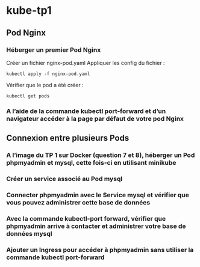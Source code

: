 # kube-tp1

## Pod Nginx

### Héberger un premier Pod Nginx

Créer un fichier nginx-pod.yaml
Appliquer les config du fichier :
```
kubectl apply -f nginx-pod.yaml
```
Vérifier que le pod a été créer :
```
kubectl get pods
```

### A l’aide de la commande kubectl port-forward et d’un navigateur accéder à la page par défaut de votre pod Nginx



##  Connexion entre plusieurs Pods

### A l’image du TP 1 sur Docker (question 7 et 8), héberger un Pod phpmyadmin et mysql, cette fois-ci en utilisant minikube

### Créer un service associé au Pod mysql

### Connecter phpmyadmin avec le Service mysql et vérifier que vous pouvez administrer cette base de données

### Avec la commande kubectl-port forward, vérifier que phpmyadmin arrive à contacter et administrer votre base de données mysql

### Ajouter un Ingress pour accéder à phpmyadmin sans utiliser la commande kubectl port-forward
